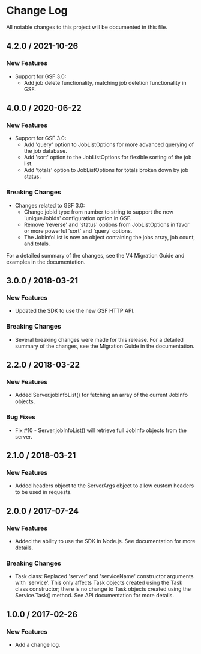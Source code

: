 # Change Log
All notable changes to this project will be documented in this file.

## 4.2.0 / 2021-10-26

### New Features
- Support for GSF 3.0:
    - Add job delete functionality, matching job deletion functionality in GSF.

## 4.0.0 / 2020-06-22

### New Features
- Support for GSF 3.0:
    - Add 'query' option to JobListOptions for more advanced querying of the job database.
    - Add 'sort' option to the JobListOptions for flexible sorting of the job list.
    - Add 'totals' option to JobListOptions for totals broken down by job status.

### Breaking Changes
- Changes related to GSF 3.0:
    - Change jobId type from number to string to support the new 'uniqueJobIds' configuration option in GSF.
    - Remove 'reverse' and 'status' options from JobListOptions in favor or more powerful 'sort' and 'query' options.
    - The JobInfoList is now an object containing the jobs array, job count, and totals.

For a detailed summary of the changes, see the V4 Migration Guide and examples in the documentation.

## 3.0.0 / 2018-03-21

### New Features
- Updated the SDK to use the new GSF HTTP API.

### Breaking Changes
- Several breaking changes were made for this release.  For a detailed summary of the changes, see the Migration Guide in the documentation.

## 2.2.0 / 2018-03-22

### New Features
- Added Server.jobInfoList() for fetching an array of the current JobInfo objects.

### Bug Fixes
- Fix #10 - Server.jobInfoList() will retrieve full JobInfo objects from the server.

## 2.1.0 / 2018-03-21

### New Features
- Added headers object to the ServerArgs object to allow custom headers to be used in requests.

## 2.0.0 / 2017-07-24

### New Features
- Added the ability to use the SDK in Node.js.  See documentation for more details.

### Breaking Changes
- Task class: Replaced 'server' and 'serviceName' constructor arguments with 'service'.  This only affects Task objects created using the Task class constructor; there is no change to Task objects created using the Service.Task() method.  See API documentation for more details.

## 1.0.0 / 2017-02-26

### New Features
- Add a change log.
